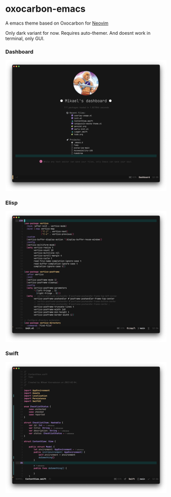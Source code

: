 # oxocarbon-emacs
A emacs theme based on Oxocarbon for [Neovim](https://github.com/nyoom-engineering/oxocarbon.nvim)

Only dark variant for now. Requires auto-themer. And doesnt work in terminal, only GUI.

### Dashboard
![Dashboard](https://github.com/konrad1977/oxocarbon-emacs/blob/main/screenshots/dashboard.png)

### Elisp
![Elisp](https://github.com/konrad1977/oxocarbon-emacs/blob/main/screenshots/elisp.png)

### Swift
![swift](https://github.com/konrad1977/oxocarbon-emacs/blob/main/screenshots/swift.png)
